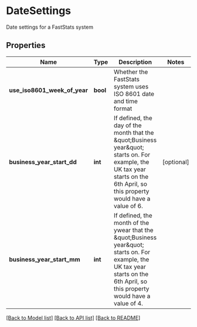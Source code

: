 # DateSettings

Date settings for a FastStats system
## Properties
Name | Type | Description | Notes
------------ | ------------- | ------------- | -------------
**use_iso8601_week_of_year** | **bool** | Whether the FastStats system uses ISO 8601 date and time format | 
**business_year_start_dd** | **int** | If defined, the day of the month that the \&quot;Business year\&quot; starts on.  For example, the UK tax year  starts on the 6th April, so this property would have a value of 6. | [optional] 
**business_year_start_mm** | **int** | If defined, the month of the ywear that the \&quot;Business year\&quot; starts on.  For example, the UK tax year  starts on the 6th April, so this property would have a value of 4. | 

[[Back to Model list]](../README.md#documentation-for-models) [[Back to API list]](../README.md#documentation-for-api-endpoints) [[Back to README]](../README.md)


